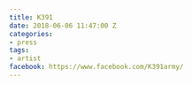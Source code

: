 ```yaml
---
title: K391
date: 2018-06-06 11:47:00 Z
categories:
- press
tags:
- artist
facebook: https://www.facebook.com/K391army/
---
```


